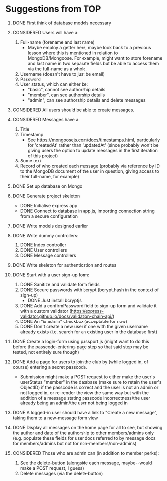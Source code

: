 # Suggestions from TOP

1. DONE First think of database models necessary

2. CONSIDERED Users will have a:
    1. Full-name (forename and last name)
        - Maybe employ a getter here, maybe look back to a previous lesson where this is mentioned in relation to MongoDB/Mongoose. For example, might want to store forename and last name in two separate fields but be able to access them via the full-name as a whole.
    2. Username (doesn't have to just be email)
    3. Password
    4. User status, which can either be:
        - "basic", cannot see authorship details
        - "member", can see authorship details
        - "admin", can see authorship details and delete messages

3. CONSIDERED All users should be able to create messages.

4. CONSIDERED Messages have a:
    1. Title
    2. Timestamp
        - See https://mongoosejs.com/docs/timestamps.html, particularly for 'createdAt' rather than 'updatedAt' (since probably won't be giving users the option to update messages in the first iteration of this project)
    3. Some text
    4. Record of who created each message (probably via reference by ID to the MongoDB document of the user in question, giving access to their full-name, for example)

5. DONE Set up database on Mongo

6. DONE Generate project skeleton
    - DONE Initialise express app
    - DONE Connect to database in app.js, importing connection string from a secure configuration

7. DONE Write models designed earlier

8. DONE Write dummy controllers:
    1. DONE Index controller
    2. DONE User controllers
    3. DONE Message controllers

9. DONE Write skeleton for authentication and routes

10. DONE Start with a user sign-up form:
    1. DONE Sanitize and validate form fields
    2. DONE Secure passwords with bcrypt (bcrypt.hash in the context of sign-up)
        - DONE Just install bcryptjs
    3. DONE Add a confirmPassword field to sign-up form and validate it with a custom validator (https://express-validator.github.io/docs/validation-chain-api/)
    4. DONE An "is admin" checkbox (acceptable for now)
    5. DONE Don't create a new user if one with the given username already exists (i.e. search for an existing user in the database first)

11. DONE Create a login-form using passport.js (might want to do this before the passcode-entering-page step so that said step may be tested, not entirely sure though)

12. DONE Add a page for users to join the club by (while logged in, of course) entering a secret passcode.
    - Submission might make a POST request to either make the user's userStatus "member" in the database (make sure to retain the user's ObjectID) if the passcode is correct and the user is not an admin or not logged in, or re-render the view the same way but with the addition of a message stating passcode incorrectness/the user already being an admin/the user not being logged in

13. DONE A logged-in user should have a link to "Create a new message", taking them to a new-message form view

14. DONE Display all messages on the home page for all to see, but showing the author and date of the authorship to other members/admins only (e.g. populate these fields for user docs referred to by message docs for members/admins but not for non-members/non-admins)

15. CONSIDERED Those who are admin can (in addition to member perks):
    1. See the delete-button (alongside each message, maybe--would make a POST request, I guess)
    2. Delete messages (via the delete-button)
